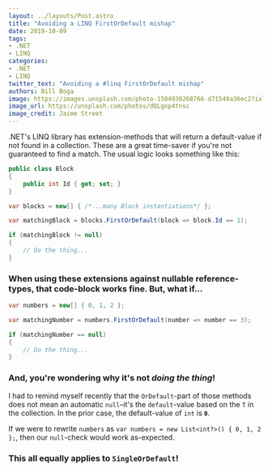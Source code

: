 ```yaml
---
layout: ../layouts/Post.astro
title: "Avoiding a LINQ FirstOrDefault mishap"
date: 2019-10-09
tags:
- .NET
- LINQ
categories:
- .NET
- LINQ
twitter_text: "Avoiding a #linq FirstOrDefault mishap"
authors: Bill Boga
image: https://images.unsplash.com/photo-1504930268766-d71549a36ec2?ixlib=rb-1.2.1&ixid=eyJhcHBfaWQiOjEyMDd9&auto=format&fit=crop&w=2014&q=80
image_url: https://unsplash.com/photos/dQLgop4tnsc
image_credit: Jaime Street
---
```


.NET's LINQ library has extension-methods that will return a default-value if not found in a collection. These are a great time-saver if you're not guaranteed to find a match. The usual logic looks something like this:

```csharp
public class Block
{
    public int Id { get; set; }
}

var blocks = new[] { /*...many Block instantiations*/ };

var matchingBlock = blocks.FirstOrDefault(block => block.Id == 1);

if (matchingBlock != null)
{
    // Do the thing...
}
```

### When using these extensions against nullable reference-types, that code-block works fine. But, what if...

```csharp
var numbers = new[] { 0, 1, 2 };

var matchingNumber = numbers.FirstOrDefault(number => number == 3);

if (matchingNumber == null)
{
    // Do the thing...
}
```

### And, you're wondering why it's not *doing the thing*!

I had to remind myself recently that the `OrDefault`-part of those methods does not mean an automatic `null`–it's the `default`-value based on the `T` in the collection. In the prior case, the default-value of `int` is **`0`**.

If we were to rewrite `numbers` as `var numbers = new List<int?>() { 0, 1, 2 };`, then our `null`-check would work as-expected.

### This all equally applies to `SingleOrDefault`!
